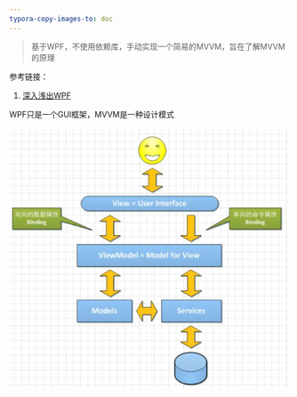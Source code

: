 ```yaml
---
typora-copy-images-to: doc
---
```


> 基于WPF，不使用依赖库，手动实现一个简易的MVVM，旨在了解MVVM的原理



参考链接：

1. [深入浅出WPF](https://www.bilibili.com/video/BV1ht411e7Fe)



WPF只是一个GUI框架，MVVM是一种设计模式

![image-20220113213520007](doc\image-20220113213428660.png)

